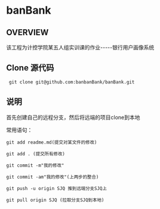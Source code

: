 # banBank
## OVERVIEW

该工程为计控学院某五人组实训课的作业-----银行用户画像系统

## Clone 源代码

```shell
 git clone git@github.com:banbanBank/banBank.git
```

## 说明

首先创建自己的远程分支，然后将远端的项目clone到本地 

常用语句：

```shell
git add readme.md(提交对某文件的修改)
```

```shell
git add . (提交所有修改)
```

```shell
git commit -m"我的修改"
```

```shell
git commit -am"我的修改"(上两步的整合)
```

```shell
git push -u origin SJQ 推到远端分支SJQ上
```

```shell
git pull origin SJQ (拉取分支SJQ到本地)
```



